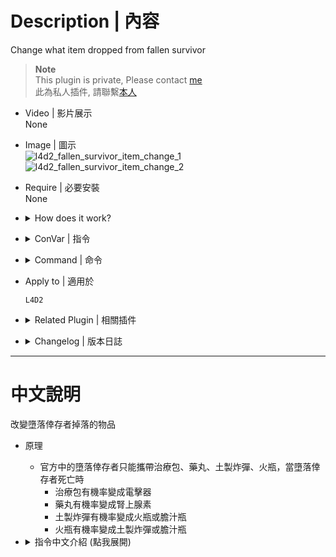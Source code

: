 # Description | 內容
Change what item dropped from fallen survivor

> __Note__ <br/>
This plugin is private, Please contact [me](https://github.com/fbef0102/Game-Private_Plugin#私人插件列表-private-plugins-list)<br/>
此為私人插件, 請聯繫[本人](https://github.com/fbef0102/Game-Private_Plugin#私人插件列表-private-plugins-list)

* Video | 影片展示
<br/>None

* Image | 圖示
	<br/>![l4d2_fallen_survivor_item_change_1](image/l4d2_fallen_survivor_item_change_1.gif)
	<br/>![l4d2_fallen_survivor_item_change_2](image/l4d2_fallen_survivor_item_change_2.gif)

* Require | 必要安裝
<br>None

* <details><summary>How does it work?</summary>

	* When items dropped from fallen survivors, they become other items
		* Pipebomb dropped => change into Molotov or VomitJar.
		* Molotov dropped => change into Pipebomb or VomitJar.
		* First aid kit dropped => change into defibrillator.
		* Pill dropped => change into adrenaline.
</details>

* <details><summary>ConVar | 指令</summary>

	* cfg/sourcemod/l4d2_fallen_survivor_item_change.cfg
		```php
		// 0=Plugin off, 1=Plugin on.
		l4d2_fallen_survivor_item_change_enable "1"

		// Chance that pipebomb from fallen survivor become other throwable when drop.
		// Unchanged/Molotov/VomitJar, separate by commas (no spaces), the sum of 3 value must be 100
		l4d2_fallen_survivor_item_change_pipebomb "50,25,25"

		// Chance that molotov from fallen survivor become other throwable when drop.
		// Unchanged/Molotov/VomitJar, separate by commas (no spaces), the sum of 3 value must be 100
		l4d2_fallen_survivor_item_change_molotov "50,25,25"

		// Chance that first aid kit from fallen survivor become defibrillator when drop. [0~100]%
		l4d2_fallen_survivor_item_change_kit "50"

		// Chance that pill from fallen survivor become adrenaline shot when drop. [0~100]%
		l4d2_fallen_survivor_item_change_pill "50"
		```
</details>

* <details><summary>Command | 命令</summary>

	None
</details>

* Apply to | 適用於
	```
	L4D2
	```

* <details><summary>Related Plugin | 相關插件</summary>

	1. [Fallen Survivor Item Control](https://forums.alliedmods.net/showthread.php?t=346525): Fallen survivor item control (Only Kit, Pill, Pipebomb, Molotov)
		* 控制墮落倖存者可攜帶的物品 (只有治療包、藥丸、土製炸彈、火瓶)
	2. [l4d2_spawn_uncommons](/Plugin_插件/Common_Infected_普通感染者/l4d2_spawn_uncommons): Spawn Uncommon Infected on all maps  (Support The Last Stand New Model)
    	* 所有地圖上可生成特殊一般感染者，有鎮暴警察、CEDA人員、小丑、泥人、工人、吉米賽車手、墮落倖存者
</details>

* <details><summary>Changelog | 版本日誌</summary>

	* v1.0 (2023-3-27)
		* Initial Release
</details>

- - - -
# 中文說明
改變墮落倖存者掉落的物品

* 原理
	* 官方中的墮落倖存者只能攜帶治療包、藥丸、土製炸彈、火瓶，當墮落倖存者死亡時
		* 治療包有機率變成電擊器
		* 藥丸有機率變成腎上腺素
		* 土製炸彈有機率變成火瓶或膽汁瓶
		* 火瓶有機率變成土製炸彈或膽汁瓶

* <details><summary>指令中文介紹 (點我展開)</summary>

	* cfg/sourcemod/l4d2_spawn_uncommons.cfg
		```php
		// 0=關閉插件, 1=啟動插件
		l4d2_fallen_survivor_item_change_enable "1"

		// 土製炸彈有機率變成火瓶或膽汁瓶
		// 三個數字分別代表 維持不變/火瓶/膽汁瓶 的機率, 逗號區隔 (無空白). 三個數字加起來必須等於100
		l4d2_fallen_survivor_item_change_pipebomb "50,25,25"

		// 火瓶有機率變成土製炸彈或膽汁瓶
		// 三個數字分別代表 維持不變/土製炸彈/膽汁瓶 的機率, 逗號區隔 (無空白). 三個數字加起來必須等於100
		l4d2_fallen_survivor_item_change_molotov "50,25,25"

		// 治療包有機率變成電擊器 [0~100]%
		l4d2_fallen_survivor_item_change_kit "50"

		// 藥丸有機率變成腎上腺素 [0~100]%
		l4d2_fallen_survivor_item_change_pill "50"
		```
</details>
